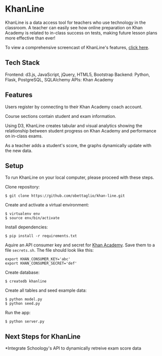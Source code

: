 # KhanLine

KhanLine is a data access tool for teachers who use technology in the classroom. A teacher can easily see how online preparation on Khan Academy is related to in-class success on tests, making future lesson plans more effective than ever!

To view a comprehensive screencast of KhanLine's features, [click here](https://www.youtube.com/watch?v=q1jQHC-jCOA).


## Tech Stack

Frontend: d3.js, JavaScript, jQuery, HTML5, Bootstrap
Backend: Python, Flask, PostgreSQL, SQLAlchemy
APIs: Khan Academy

## Features

Users register by connecting to their Khan Academy coach account.

Course sections contain student and exam information.

Using D3, KhanLine creates tabular and visual analytics showing the relationship between student progress on Khan Academy and performance on in-class exams.

As a teacher adds a student's score, the graphs dynamically update with the new data.

## Setup

To run KhanLine on your local computer, please proceed with these steps.

Clone repository:

```
$ git clone https://github.com/obettaglio/khan-line.git
```

Create and activate a virtual environment:

```
$ virtualenv env
$ source env/bin/activate
```

Install dependencies:

```
$ pip install -r requirements.txt
```

Aquire an API consumer key and secret for [Khan Academy](https://github.com/Khan/khan-api/wiki/Khan-Academy-API-Authentication). Save them to a file `secrets.sh`. The file should look like this:

```
export KHAN_CONSUMER_KEY='abc'
export KHAN_CONSUMER_SECRET='def'
```

Create database:

```
$ createdb khanline
```

Create all tables and seed example data:

```
$ python model.py
$ python seed.py
```

Run the app:

```
$ python server.py
```

## Next Steps for KhanLine

*Integrate Schoology's API to dynamically retreive exam score data